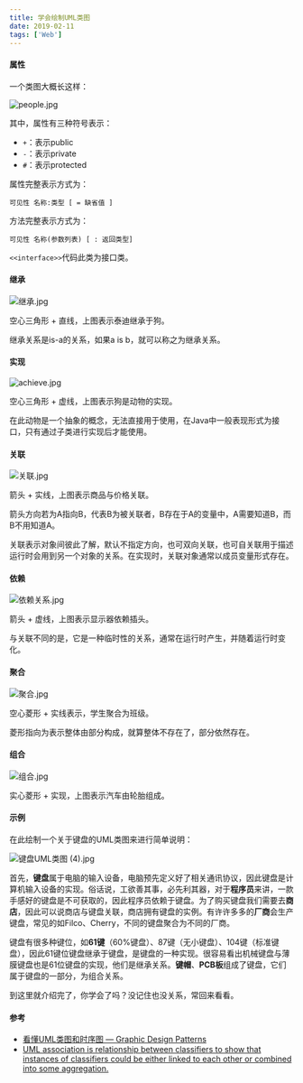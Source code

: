 ```yaml
---
title: 学会绘制UML类图
date: 2019-02-11
tags: ['Web']
---
```

#### 属性
一个类图大概长这样：

![people.jpg](/attachments/fb6630e7.jpg)

其中，属性有三种符号表示：
- `+`：表示public
- `-`：表示private
- `#`：表示protected

属性完整表示方式为：
```
可见性 名称:类型 [ = 缺省值 ]
```

方法完整表示方式为：
```
可见性 名称(参数列表) [ : 返回类型]
```

`<<interface>>`代码此类为接口类。

#### 继承
![继承.jpg](/attachments/373efbba.jpg)

空心三角形 + 直线，上图表示泰迪继承于狗。

继承关系是is-a的关系，如果a is b，就可以称之为继承关系。

#### 实现
![achieve.jpg](/attachments/1586b1b3.jpg)

空心三角形 + 虚线，上图表示狗是动物的实现。

在此动物是一个抽象的概念，无法直接用于使用，在Java中一般表现形式为接口，只有通过子类进行实现后才能使用。

#### 关联
![关联.jpg](/attachments/78564255.jpg)

箭头 + 实线，上图表示商品与价格关联。

箭头方向若为A指向B，代表B为被关联者，B存在于A的变量中，A需要知道B，而B不用知道A。

关联表示对象间彼此了解，默认不指定方向，也可双向关联，也可自关联用于描述运行时会用到另一个对象的关系。在实现时，关联对象通常以成员变量形式存在。


#### 依赖
![依赖关系.jpg](/attachments/c7419022.jpg)

箭头 + 虚线，上图表示显示器依赖插头。

与关联不同的是，它是一种临时性的关系，通常在运行时产生，并随着运行时变化。

#### 聚合
![聚合.jpg](/attachments/36cd786d.jpg)

空心菱形 + 实线表示，学生聚合为班级。

菱形指向为表示整体由部分构成，就算整体不存在了，部分依然存在。

#### 组合
![组合.jpg](/attachments/7b23ec2d.jpg)

实心菱形 + 实现，上图表示汽车由轮胎组成。


#### 示例
在此绘制一个关于键盘的UML类图来进行简单说明：

![键盘UML类图 (4).jpg](/attachments/10c2fcf3.jpg)

首先，**键盘**属于电脑的输入设备，电脑预先定义好了相关通讯协议，因此键盘是计算机输入设备的实现。俗话说，工欲善其事，必先利其器，对于**程序员**来讲，一款手感好的键盘是不可获取的，因此程序员依赖于键盘。为了购买键盘我们需要去**商店**，因此可以说商店与键盘关联，商店拥有键盘的实例。有许许多多的**厂商**会生产键盘，常见的如Filco、Cherry，不同的键盘聚合为不同的厂商。

键盘有很多种键位，如**61键**（60%键盘）、87键（无小键盘）、104键（标准键盘），因此61键位键盘继承于键盘，是键盘的一种实现。很容易看出机械键盘与薄膜键盘也是61位键盘的实现，他们是继承关系。**键帽**、**PCB板**组成了键盘，它们属于键盘的一部分，为组合关系。

到这里就介绍完了，你学会了吗？没记住也没关系，常回来看看。

#### 参考
- [看懂UML类图和时序图 — Graphic Design Patterns](https://design-patterns.readthedocs.io/zh_CN/latest/read_uml.html)
- [UML association is relationship between classifiers to show that instances of classifiers could be either linked to each other or combined into some aggregation.](https://www.uml-diagrams.org/association.html#binary-association)
